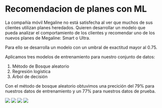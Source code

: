 # Recomendacion de planes con ML

La compañía móvil Megaline no está satisfecha al ver que muchos de sus clientes utilizan planes heredados. Quieren desarrollar un modelo que pueda analizar el comportamiento de los clientes y recomendar uno de los nuevos planes de Megaline: Smart o Ultra.

Para ello se desarrolla un modelo con un umbral de exactitud mayor al 0.75.

Aplicamos tres modelos de entrenamiento para nuestro conjunto de datos:

1. Método de Bosque aleatorio
2. Regresión logística
3. Árbol de decisión

Con el método de bosque aleatorio obtuvimos una precición del 79% para nuestros datos de entrenamiento y un 77% para nuestros datos de prueba.


<img src = "https://img.shields.io/badge/Jupyter-F37626.svg?&style=for-the-badge&logo=Jupyter&logoColor=white"> <img src="https://img.shields.io/badge/Python-FFD43B?style=for-the-badge&logo=python&logoColor=blue" /> <img src ="https://img.shields.io/badge/scikit_learn-F7931E?style=for-the-badge&logo=scikit-learn&logoColor=white" /> <img src= "https://img.shields.io/badge/Pandas-2C2D72?style=for-the-badge&logo=pandas&logoColor=white"/> 
